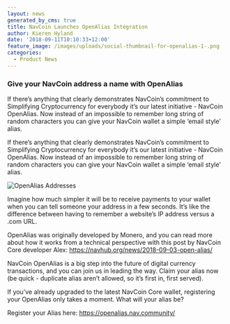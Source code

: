 ```yaml
---
layout: news
generated_by_cms: true
title: NavCoin Launches OpenAlias Integration
author: Kieren Hyland
date: '2018-09-11T10:10:33+12:00'
feature_image: /images/uploads/social-thumbnail-for-openalias-1-.png
categories:
  - Product News
---
```

### Give your NavCoin address a name with OpenAlias

If there’s anything that clearly demonstrates NavCoin’s commitment to Simplifying Cryptocurrency for everybody it’s our latest initiative - NavCoin OpenAlias. Now instead of an impossible to remember long string of random characters you can give your NavCoin wallet a simple ‘email style’ alias. 

If there’s anything that clearly demonstrates NavCoin’s commitment to Simplifying Cryptocurrency for everybody it’s our latest initiative - NavCoin OpenAlias. Now instead of an impossible to remember long string of random characters you can give your NavCoin wallet a simple ‘email style’ alias. 

![OpenAlias Addresses](/images/uploads/open_alias_infographic_01-1-.png)

Imagine how much simpler it will be to receive payments to your wallet when you can tell someone your address in a few seconds. It’s like the difference between having to remember a website’s IP address versus a .com URL. 

OpenAlias was originally developed by Monero, and you can read more about how it works from a technical perspective with this post by NavCoin Core developer Alex: <https://navhub.org/news/2018-09-03-open-alias/>

NavCoin OpenAlias is a big step into the future of digital currency transactions, and you can join us in leading the way. Claim your alias now (be quick - duplicate alias aren’t allowed, so it’s first in, first served). 

If you’ve already upgraded to the latest NavCoin Core wallet, registering your OpenAlias only takes a moment. What will your alias be?

Register your Alias here: <https://openalias.nav.community/>
